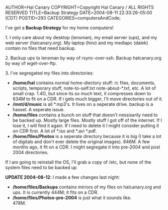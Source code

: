 AUTHOR=Hal Canary
COPYRIGHT=Copyright Hal Canary / ALL RIGHTS RESERVED
TITLE=Backup Strategy
DATE=2004-08-11 22:33:26-05:00 (CDT)
POSTID=293
CATEGORIES=computersAndCode;

I've got a **Backup Strategy** for my home computers!

1\. I only care about my desktop (lensman), my email server (ups), and my web server (halcanary.org). My laptop (hiro) and my mediapc (dalek) contain no files that need backup.

2\. Backup ups to lensman by way of rsync-over-ssh. Backup halcanary.org by way of wget-over-ftp.

3\. I've segregated my files into directories:

*   **/home/hal** contains normal home-diectory stuff: rc files, documents, scripts, temporary stuff, note-to-self.txt note-about-\*.txt, etc. A lot of small crap. 1.4G, but since its so much text, it compresses down to 634M to fit on a CDR. If i gets much bigger, I'll move directories out of it.
*   **/mnt/d/music** is all \*.mp3's. It lives on a seperate drive. backup is a hassel. A seperate issue.
*   **/home/files** contains a bunch on stuff that doesn't nessisarily need to be backed up. Mostly large files. Mostly stuff I got off of the internet. If I lose it, I will find it again. If I need to delete it I might consider putting it on CDR first. A lot of \*.iso and \*.avi \*.pdf.
*   **/home/files/Photos** is a seperate directory because it is big (I take a lot of digitals and don't ever delete the original images). 846M. A few months ago, it fit on a CDR. I might segregate it into pre-2004 and post 2004 directories.

If I am going to reinstall the OS, I'll grab a copy of /etc, but none of the system files need to be backed up

**UPDATE 2004-08-12**: I made a few changes last night:

*   **/home/files/Backups** contains mirrors of my files on halcanary.org and ups. It is currently 444M; it fits on a CDR.
*   **/home/files/Photos-pre-2004** is just what it sounds like.  
    478M.
